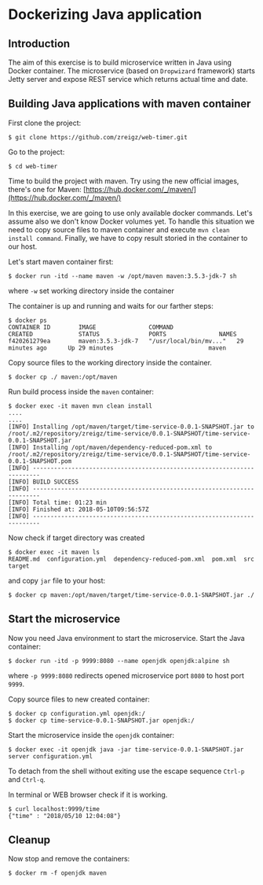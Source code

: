 # Dockerizing Java application
## Introduction
The aim of this exercise is to build microservice written in Java using Docker container.
The microservice (based on `Dropwizard` framework) starts Jetty server and expose REST service which returns actual time and date.
## Building Java applications with maven container
First clone the project:
```
$ git clone https://github.com/zreigz/web-timer.git
```
Go to the project:
```
$ cd web-timer
```
Time to build the project with maven. Try using the new official images, there's one for Maven: [https://hub.docker.com/_/maven/](https://hub.docker.com/_/maven/)

In this exercise, we are going to use only available docker commands. Let's assume also we don't know Docker volumes yet. To handle this situation we need to copy source files to maven container and execute `mvn clean install command`. Finally, we have to copy result storied in the container to our host.

Let's start maven container first:

```
$ docker run -itd --name maven -w /opt/maven maven:3.5.3-jdk-7 sh
```
where `-w` set working directory inside the container

The container is up and running and waits for our farther steps:

```
$ docker ps
CONTAINER ID        IMAGE               COMMAND                  CREATED             STATUS              PORTS               NAMES
f420261279ea        maven:3.5.3-jdk-7   "/usr/local/bin/mv..."   29 minutes ago      Up 29 minutes                           maven

```

Copy source files to the working directory inside the container.

```
$ docker cp ./ maven:/opt/maven
```

Run build process inside the `maven` container:

```
$ docker exec -it maven mvn clean install
....
....
[INFO] Installing /opt/maven/target/time-service-0.0.1-SNAPSHOT.jar to /root/.m2/repository/zreigz/time-service/0.0.1-SNAPSHOT/time-service-0.0.1-SNAPSHOT.jar
[INFO] Installing /opt/maven/dependency-reduced-pom.xml to /root/.m2/repository/zreigz/time-service/0.0.1-SNAPSHOT/time-service-0.0.1-SNAPSHOT.pom
[INFO] ------------------------------------------------------------------------
[INFO] BUILD SUCCESS
[INFO] ------------------------------------------------------------------------
[INFO] Total time: 01:23 min
[INFO] Finished at: 2018-05-10T09:56:57Z
[INFO] ------------------------------------------------------------------------

```

Now check if target directory was created

```
$ docker exec -it maven ls
README.md  configuration.yml  dependency-reduced-pom.xml  pom.xml  src	target
```

and copy `jar` file to your host:

```
$ docker cp maven:/opt/maven/target/time-service-0.0.1-SNAPSHOT.jar ./
```

## Start the microservice

Now you need Java environment to start the microservice.
Start the Java container:
```
$ docker run -itd -p 9999:8080 --name openjdk openjdk:alpine sh
```
where `-p 9999:8080` redirects opened microservice port `8080` to host port `9999`.

Copy source files to new created container:
```
$ docker cp configuration.yml openjdk:/
$ docker cp time-service-0.0.1-SNAPSHOT.jar openjdk:/
```
Start the microservice inside the `openjdk` container:

```
$ docker exec -it openjdk java -jar time-service-0.0.1-SNAPSHOT.jar server configuration.yml
```
To detach from the shell without exiting use the escape sequence `Ctrl-p` and `Ctrl-q`.

In terminal or WEB browser check if it is working.

```
$ curl localhost:9999/time
{"time" : "2018/05/10 12:04:08"}
```
## Cleanup

Now stop and remove the containers:

```
$ docker rm -f openjdk maven
```
